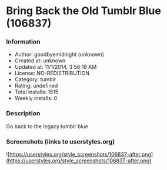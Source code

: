 # Bring Back the Old Tumblr Blue (106837)

### Information
- Author: goodbyemidnight (unknown)
- Created at: unknown
- Updated at: 11/1/2014, 3:56:18 AM
- License: NO-REDISTRIBUTION
- Category: tumblr
- Rating: undefined
- Total installs: 1515
- Weekly installs: 0


### Description
Go back to the legacy tumblr blue


### Screenshots (links to userstyles.org)
![https://userstyles.org/style_screenshots/106837-after.png](https://userstyles.org/style_screenshots/106837-after.png)


